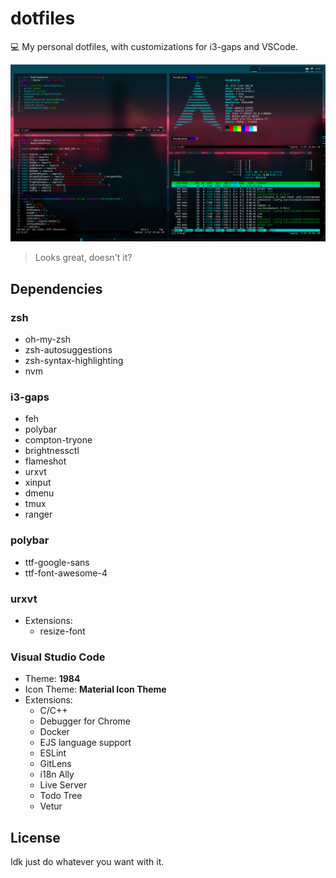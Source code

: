# dotfiles
💻 My personal dotfiles, with customizations for i3-gaps and VSCode.

![Screenshot](./screenshot.png)

> Looks great, doesn't it?

## Dependencies
### zsh
* oh-my-zsh
* zsh-autosuggestions
* zsh-syntax-highlighting
* nvm

### i3-gaps
* feh
* polybar
* compton-tryone
* brightnessctl
* flameshot
* urxvt
* xinput
* dmenu
* tmux
* ranger

### polybar
* ttf-google-sans
* ttf-font-awesome-4

### urxvt
* Extensions:
  - resize-font

### Visual Studio Code
* Theme: **1984**
* Icon Theme: **Material Icon Theme**
* Extensions:
  - C/C++
  - Debugger for Chrome
  - Docker
  - EJS language support
  - ESLint
  - GitLens
  - i18n Ally
  - Live Server
  - Todo Tree
  - Vetur

## License
Idk just do whatever you want with it.

